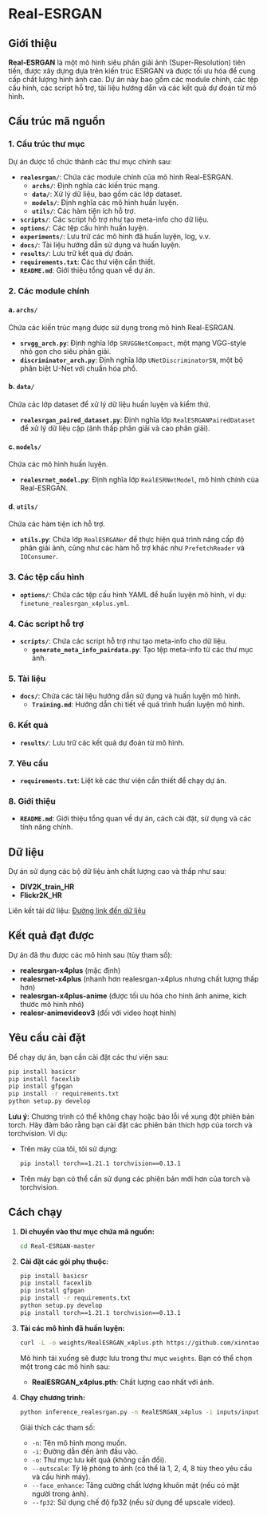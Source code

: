 # Real-ESRGAN

## Giới thiệu

**Real-ESRGAN** là một mô hình siêu phân giải ảnh (Super-Resolution) tiên tiến, được xây dựng dựa trên kiến trúc ESRGAN và được tối ưu hóa để cung cấp chất lượng hình ảnh cao. Dự án này bao gồm các module chính, các tệp cấu hình, các script hỗ trợ, tài liệu hướng dẫn và các kết quả dự đoán từ mô hình.

## Cấu trúc mã nguồn

### 1. Cấu trúc thư mục

Dự án được tổ chức thành các thư mục chính sau:

- **`realesrgan/`**: Chứa các module chính của mô hình Real-ESRGAN.
  - **`archs/`**: Định nghĩa các kiến trúc mạng.
  - **`data/`**: Xử lý dữ liệu, bao gồm các lớp dataset.
  - **`models/`**: Định nghĩa các mô hình huấn luyện.
  - **`utils/`**: Các hàm tiện ích hỗ trợ.
- **`scripts/`**: Các script hỗ trợ như tạo meta-info cho dữ liệu.
- **`options/`**: Các tệp cấu hình huấn luyện.
- **`experiments/`**: Lưu trữ các mô hình đã huấn luyện, log, v.v.
- **`docs/`**: Tài liệu hướng dẫn sử dụng và huấn luyện.
- **`results/`**: Lưu trữ kết quả dự đoán.
- **`requirements.txt`**: Các thư viện cần thiết.
- **`README.md`**: Giới thiệu tổng quan về dự án.

### 2. Các module chính

#### a. `archs/`
Chứa các kiến trúc mạng được sử dụng trong mô hình Real-ESRGAN.

- **`srvgg_arch.py`**: Định nghĩa lớp `SRVGGNetCompact`, một mạng VGG-style nhỏ gọn cho siêu phân giải.
- **`discriminator_arch.py`**: Định nghĩa lớp `UNetDiscriminatorSN`, một bộ phân biệt U-Net với chuẩn hóa phổ.

#### b. `data/`
Chứa các lớp dataset để xử lý dữ liệu huấn luyện và kiểm thử.

- **`realesrgan_paired_dataset.py`**: Định nghĩa lớp `RealESRGANPairedDataset` để xử lý dữ liệu cặp (ảnh thấp phân giải và cao phân giải).

#### c. `models/`
Chứa các mô hình huấn luyện.

- **`realesrnet_model.py`**: Định nghĩa lớp `RealESRNetModel`, mô hình chính của Real-ESRGAN.

#### d. `utils/`
Chứa các hàm tiện ích hỗ trợ.

- **`utils.py`**: Chứa lớp `RealESRGANer` để thực hiện quá trình nâng cấp độ phân giải ảnh, cũng như các hàm hỗ trợ khác như `PrefetchReader` và `IOConsumer`.

### 3. Các tệp cấu hình
- **`options/`**: Chứa các tệp cấu hình YAML để huấn luyện mô hình, ví dụ: `finetune_realesrgan_x4plus.yml`.

### 4. Các script hỗ trợ
- **`scripts/`**: Chứa các script hỗ trợ như tạo meta-info cho dữ liệu.
  - **`generate_meta_info_pairdata.py`**: Tạo tệp meta-info từ các thư mục ảnh.

### 5. Tài liệu
- **`docs/`**: Chứa các tài liệu hướng dẫn sử dụng và huấn luyện mô hình.
  - **`Training.md`**: Hướng dẫn chi tiết về quá trình huấn luyện mô hình.

### 6. Kết quả
- **`results/`**: Lưu trữ các kết quả dự đoán từ mô hình.

### 7. Yêu cầu
- **`requirements.txt`**: Liệt kê các thư viện cần thiết để chạy dự án.

### 8. Giới thiệu
- **`README.md`**: Giới thiệu tổng quan về dự án, cách cài đặt, sử dụng và các tính năng chính.

## Dữ liệu

Dự án sử dụng các bộ dữ liệu ảnh chất lượng cao và thấp như sau:

- **DIV2K_train_HR**
- **Flickr2K_HR**

Liên kết tải dữ liệu: [Đường link đến dữ liệu](#link-dữ-liệu)

## Kết quả đạt được

Dự án đã thu được các mô hình sau (tùy tham số):

- **realesrgan-x4plus** (mặc định)
- **realesrnet-x4plus** (nhanh hơn realesrgan-x4plus nhưng chất lượng thấp hơn)
- **realesrgan-x4plus-anime** (được tối ưu hóa cho hình ảnh anime, kích thước mô hình nhỏ)
- **realesr-animevideov3** (đối với video hoạt hình)

## Yêu cầu cài đặt

Để chạy dự án, bạn cần cài đặt các thư viện sau:
```bash
pip install basicsr
pip install facexlib
pip install gfpgan
pip install -r requirements.txt
python setup.py develop
```

**Lưu ý:** Chương trình có thể không chạy hoặc báo lỗi về xung đột phiên bản torch. Hãy đảm bảo rằng bạn cài đặt các phiên bản thích hợp của torch và torchvision. Ví dụ:

- Trên máy của tôi, tôi sử dụng:

  ```bash
  pip install torch==1.21.1 torchvision==0.13.1
  ```

- Trên máy bạn có thể cần sử dụng các phiên bản mới hơn của torch và torchvision.

## Cách chạy

1. **Di chuyển vào thư mục chứa mã nguồn:**

    ```bash
    cd Real-ESRGAN-master
    ```

2. **Cài đặt các gói phụ thuộc:**

    ```bash
    pip install basicsr
    pip install facexlib
    pip install gfpgan
    pip install -r requirements.txt
    python setup.py develop
    pip install torch==1.21.1 torchvision==0.13.1
    ```

3. **Tải các mô hình đã huấn luyện:**

    ```bash
    curl -L -o weights/RealESRGAN_x4plus.pth https://github.com/xinntao/Real-ESRGAN/releases/download/v0.1.0/RealESRGAN_x4plus.pth
    ```

    Mô hình tải xuống sẽ được lưu trong thư mục `weights`. Bạn có thể chọn một trong các mô hình sau:

    - **RealESRGAN_x4plus.pth**: Chất lượng cao nhất với ảnh.

4. **Chạy chương trình:**

    ```bash
    python inference_realesrgan.py -n RealESRGAN_x4plus -i inputs/input.jpg -o results --outscale 4 --face_enhance --fp32
    ```

    Giải thích các tham số:

    - `-n`: Tên mô hình mong muốn.
    - `-i`: Đường dẫn đến ảnh đầu vào.
    - `-o`: Thư mục lưu kết quả (không cần đổi).
    - `--outscale`: Tỷ lệ phóng to ảnh (có thể là 1, 2, 4, 8 tùy theo yêu cầu và cấu hình máy).
    - `--face_enhance`: Tăng cường chất lượng khuôn mặt (nếu có mặt người trong ảnh).
    - `--fp32`: Sử dụng chế độ fp32 (nếu sử dụng để upscale video).
